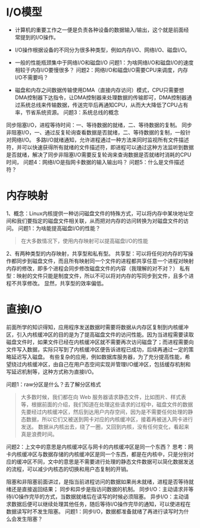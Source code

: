 # I/O模型
* 计算机的重要工作之一便是负责各种设备的数据输入/输出，这个就是前面经常提到的I/O操作。
* I/O操作根据设备的不同分为很多种类型，例如内存I/O、网络I/O、磁盘I/O。
* 一般的性能瓶颈集中于网络I/O和磁盘I/O
问题1：为啥网络I/O和磁盘I/O的速度相较于内存I/O要慢很多？
问题2：网络I/O和磁盘I/O需要CPU来调度，内存I/O不需要吗？

* 磁盘和内存之间数据传输使用DMA（直接内存访问）模式，CPU只需要想DMA控制器下达指令，让DMA控制器来处理数据的传输即可，DMA控制器通过系统总线来传输数据，传送完毕后再通知CPU，从而大大降低了CPU占有率，节省系统资源。
问题3：系统总线的概念

同步阻塞I/O，进程等待时间：一、等待数据的就绪，二、等待数据的复制。
同步非阻塞I/O，一、通过反复轮询查看数据是否就绪，二、等待数据的复制，一般针对网络I/O。
多路I/O就绪通知，允许进程通过一种方法来同时监视所有文件描述符，并可以快速获得所有就绪的文件描述符，即进程可以通过这种方法监听到数据是否就绪，解决了同步非阻塞I/O需要反复轮询来查询数据是否就绪时消耗的CPU时间，
问题4：网络I/O是指网卡数据的输入输出吗？
问题5：什么是文件描述符？

# 内存映射
1、概念：Linux内核提供一种访问磁盘文件的特殊方式，可以将内存中某块地址空间和我们要指定的磁盘文件相关联，从而把对内存的访问转换为对磁盘文件的访问。
问题1：为啥能提高磁盘I/O的性能？
> 在大多数情况下，使用内存映射可以提高磁盘I/O的性能

2、有两种类型的内存映射，共享型和私有型。
共享型：可以将任何对内存的写操作都同步到磁盘文件，而且所有映射同一个文件的进程都共享任意一个进程对映射内存的修改，即多个进程会同步修改磁盘文件的内容（我理解的对不对？）
私有型：映射的文件只能是制度文件，所以不可以将对内存的写同步到文件，且多个进程不共享修改。
显然，共享型的效率偏低。

# 直接I/O
前面所学的知识得知，应用程序发送数据时需要将数据从内存区复制到内核缓冲区，引入内核缓冲区的目的是为了提高磁盘文件的访问性能。因为当进程需要读取磁盘文件时，如果文件已经在内核缓冲区就不需要再次访问磁盘了；而进程需要向文件写入数据，实际只写到了内核缓冲区便告诉进程已成功，后续再通过一定的策略延迟写入磁盘。
有些复杂的应用，例如数据库服务器，为了充分提高性能，希望绕过内核缓冲区，由自己在用户态空间实现并管理I/O缓冲区，包括缓存机制和写延迟机制等，这种方式称为直接I/O。

问题1：raw分区是什么？去了解分区格式

> 大多数时候，我们都在向 Web 服务器请求静态文件，比如图片、样式表等，根据前面的介绍，我们知道在处理这些请求的过程中，磁盘文件的数据先要经过内核缓冲区，然后到达用户内存空间，因为是不需要任何处理的静态数据，所以它们又被送到网卡对应的内核缓冲区，接着再被送入网卡进行发送。
数据从内核出去，绕了一圈，又回到内核，没有任何变化，看起来真是浪费时间。

问题2：上文中的意思是内核缓冲区与网卡的内核缓冲区是同一个东西？
思考：网卡内核缓冲区与数据存储的内核缓冲区是同一个东西，都是在内核中，只是分别对应的缓冲区不同，文中的意思是不需要进行处理的静态文件数据可以简化数据发送的流程，可以减少内核态的切换和用户态复制的开销。


阻塞和非阻塞前面讲过，是指当前进程访问的数据如果尚未就绪，进程是否等待就绪还是直接返回结果；
同步和异步是指访问数据的机制。
同步I/O：主动请求并等待I/O操作完毕的方式，当数据就绪后在读写的时候必须阻塞。
异步I/O：主动请求数据后便可以继续处理其他任务，随后等待I/O操作完毕的通知，可以使进程在数据读写时不发生阻塞。
问题1：同步I/O，数据都准备就绪了再进行读写时为什么会发生阻塞？



